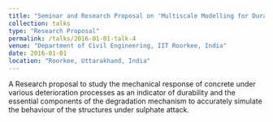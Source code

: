 ```yaml
---
title: "Seminar and Research Proposal on 'Multiscale Modelling for Durability Assessment of Cementitious Materials'"
collection: talks
type: "Research Proposal"
permalink: /talks/2016-01-01-talk-4
venue: "Department of Civil Engineering, IIT Roorkee, India"
date: 2016-01-01
location: "Roorkee, Uttarakhand, India"
---
```


A Research proposal to study the mechanical response of concrete under various deterioration processes as an indicator of durability and the essential components of the degradation mechanism to accurately simulate the behaviour of the structures under sulphate attack.
